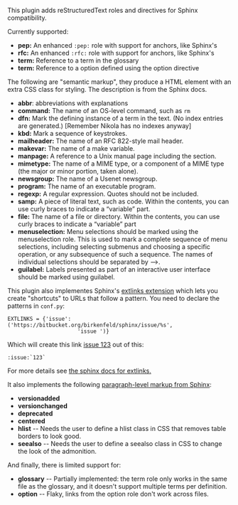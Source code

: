 This plugin adds reStructuredText roles and directives for Sphinx compatibility.

Currently supported:

* **pep:** An enhanced `:pep:` role with support for anchors, like Sphinx's
* **rfc:** An enhanced `:rfc:` role with support for anchors, like Sphinx's
* **term:** Reference to a term in the glossary
* **term:** Reference to a option defined using the option directive

The following are "semantic markup", they produce a HTML element with an extra
CSS class for styling. The description is from the Sphinx docs.

* **abbr**: abbreviations with explanations
* **command:** The name of an OS-level command, such as ``rm``
* **dfn:** Mark the defining instance of a term in the text. (No index entries are generated.) [Remember Nikola has no indexes anyway]
* **kbd:** Mark a sequence of keystrokes.
* **mailheader:** The name of an RFC 822-style mail header.
* **makevar:** The name of a make variable.
* **manpage:** A reference to a Unix manual page including the section.
* **mimetype:** The name of a MIME type, or a component of a MIME type (the major or minor portion, taken alone).
* **newsgroup:** The name of a Usenet newsgroup.
* **program:** The name of an executable program.
* **regexp:** A regular expression. Quotes should not be included.
* **samp:** A piece of literal text, such as code. Within the contents, you can use curly braces to indicate a “variable” part.
* **file:** The name of a file or directory. Within the contents, you can use curly braces to indicate a “variable” part
* **menuselection:** Menu selections should be marked using the menuselection role. This is used to mark a complete sequence of menu selections, including selecting submenus and choosing a specific operation, or any subsequence of such a sequence. The names of individual selections should be separated by -->.
* **guilabel:** Labels presented as part of an interactive user interface should be marked using guilabel.

This plugin also implementes Sphinx's [extlinks extension](http://sphinx-doc.org/latest/ext/extlinks.html)
which lets you create "shortcuts" to URLs that follow a pattern. You need to declare the patterns
in `conf.py`:

```
EXTLINKS = {'issue': ('https://bitbucket.org/birkenfeld/sphinx/issue/%s',
                      'issue ')}
```

Which will create this link [issue 123](https://bitbucket.org/birkenfeld/sphinx/issue/123) out of this:

```
:issue:`123`
```

For more details see [the sphinx docs for extlinks.](http://sphinx-doc.org/latest/ext/extlinks.html)

It also implements the following [paragraph-level markup from Sphinx](http://sphinx-doc.org/markup/para.html):

* **versionadded**
* **versionchanged**
* **deprecated**
* **centered**
* **hlist** -- Needs the user to define a hlist class in CSS that removes table borders to look good.
* **seealso** -- Needs the user to define a seealso class in CSS to change the look of the admonition.

And finally, there is limited support for:

* **glossary** -- Partially implemented: the term role only works in the same file as the glossary, and it doesn't support multiple terms per definition.
* **option** -- Flaky, links from the option role don't work across files.
